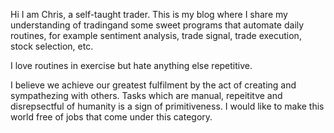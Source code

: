 

> 

Hi I am Chris, a self-taught trader. This is my blog where I share my understanding of tradingand some sweet programs that automate daily routines, for example sentiment analysis, trade signal, trade execution, stock selection, etc. 

I love routines in exercise but hate anything else repetitive. 

I believe we achieve our greatest fulfilment by the act of creating and sympathezing with others. Tasks which are manual, repeititve and disrepsectful of humanity is a sign of primitiveness. I would like to make this world free of jobs that come under this category.


